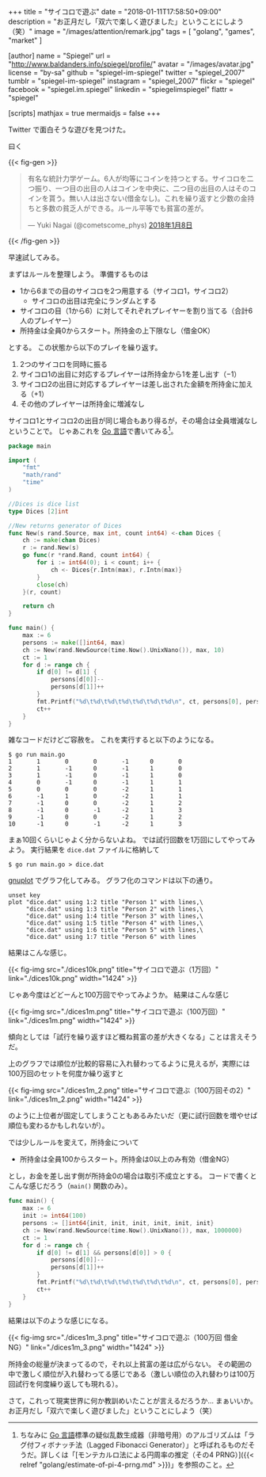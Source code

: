 +++
title = "サイコロで遊ぶ"
date =  "2018-01-11T17:58:50+09:00"
description = "お正月だし「双六で楽しく遊びました」ということにしよう（笑）"
image = "/images/attention/remark.jpg"
tags        = [ "golang", "games", "market" ]

[author]
  name      = "Spiegel"
  url       = "http://www.baldanders.info/spiegel/profile/"
  avatar    = "/images/avatar.jpg"
  license   = "by-sa"
  github    = "spiegel-im-spiegel"
  twitter   = "spiegel_2007"
  tumblr    = "spiegel-im-spiegel"
  instagram = "spiegel_2007"
  flickr    = "spiegel"
  facebook  = "spiegel.im.spiegel"
  linkedin  = "spiegelimspiegel"
  flattr    = "spiegel"

[scripts]
  mathjax = true
  mermaidjs = false
+++

Twitter で面白そうな遊びを見つけた。

曰く

{{< fig-gen >}}
<blockquote class="twitter-tweet" data-lang="ja"><p lang="ja" dir="ltr">有名な統計力学ゲーム。6人が均等にコインを持つとする。サイコロを二つ振り、一つ目の出目の人はコインを中央に、二つ目の出目の人はそのコインを貰う。無い人は出さない(借金なし)。これを繰り返すと少数の金持ちと多数の貧乏人ができる。ルール平等でも貧富の差が。</p>&mdash; Yuki Nagai (@cometscome_phys) <a href="https://twitter.com/cometscome_phys/status/950497919014076416?ref_src=twsrc%5Etfw">2018年1月8日</a></blockquote>
{{< /fig-gen >}}

早速試してみる。

まずはルールを整理しよう。
準備するものは

- 1から6までの目のサイコロを2つ用意する（サイコロ1，サイコロ2）
    - サイコロの出目は完全にランダムとする
- サイコロの目（1から6）に対してそれぞれプレイヤーを割り当てる（合計6人のプレイヤー）
- 所持金は全員0からスタート。所持金の上下限なし（借金OK）

とする。
この状態から以下のプレイを繰り返す。

1. 2つのサイコロを同時に振る
2. サイコロ1の出目に対応するプレイヤーは所持金から1を差し出す（$-1$）
3. サイコロ2の出目に対応するプレイヤーは差し出された金額を所持金に加える（$+1$）
4. その他のプレイヤーは所持金に増減なし

サイコロ1とサイコロ2の出目が同じ場合もあり得るが，その場合は全員増減なしということで。
じゃあこれを [Go 言語]で書いてみる[^rnd1]。

[^rnd1]: ちなみに [Go 言語]標準の疑似乱数生成器（非暗号用）のアルゴリズムは「ラグ付フィボナッチ法（Lagged Fibonacci Generator）」と呼ばれるものだそうだ。詳しくは「[モンテカルロ法による円周率の推定（その4 PRNG）]({{< relref "golang/estimate-of-pi-4-prng.md" >}})」を参照のこと。

```go
package main

import (
    "fmt"
    "math/rand"
    "time"
)

//Dices is dice list
type Dices [2]int

//New returns generator of Dices
func New(s rand.Source, max int, count int64) <-chan Dices {
    ch := make(chan Dices)
    r := rand.New(s)
    go func(r *rand.Rand, count int64) {
        for i := int64(0); i < count; i++ {
            ch <- Dices{r.Intn(max), r.Intn(max)}
        }
        close(ch)
    }(r, count)

    return ch
}

func main() {
    max := 6
    persons := make([]int64, max)
    ch := New(rand.NewSource(time.Now().UnixNano()), max, 10)
    ct := 1
    for d := range ch {
        if d[0] != d[1] {
            persons[d[0]]--
            persons[d[1]]++
        }
        fmt.Printf("%d\t%d\t%d\t%d\t%d\t%d\t%d\n", ct, persons[0], persons[1], persons[2], persons[3], persons[4], persons[5])
        ct++
    }
}
```

雑なコードだけどご容赦を。
これを実行すると以下のようになる。

```text
$ go run main.go
1       1       0       0       -1      0       0
2       1       -1      0       -1      1       0
3       1       -1      0       -1      1       0
4       0       -1      0       -1      1       1
5       0       0       0       -2      1       1
6       -1      1       0       -2      1       1
7       -1      0       0       -2      1       2
8       -1      0       -1      -2      1       3
9       -1      0       0       -2      1       2
10      -1      0       -1      -2      1       3
```

まぁ10回くらいじゃよく分からないよね。
では試行回数を1万回にしてやってみよう。
実行結果を `dice.dat` ファイルに格納して

```text
$ go run main.go > dice.dat
```

[gnuplot] でグラフ化してみる。
グラフ化のコマンドは以下の通り。

```text
unset key
plot "dice.dat" using 1:2 title "Person 1" with lines,\
     "dice.dat" using 1:3 title "Person 2" with lines,\
     "dice.dat" using 1:4 title "Person 3" with lines,\
     "dice.dat" using 1:5 title "Person 4" with lines,\
     "dice.dat" using 1:6 title "Person 5" with lines,\
     "dice.dat" using 1:7 title "Person 6" with lines
```

結果はこんな感じ。

{{< fig-img src="./dices10k.png" title="サイコロで遊ぶ（1万回）" link="./dices10k.png" width="1424" >}}

じゃあ今度はどどーんと100万回でやってみようか。
結果はこんな感じ

{{< fig-img src="./dices1m.png" title="サイコロで遊ぶ（100万回）" link="./dices1m.png" width="1424" >}}

傾向としては「試行を繰り返すほど概ね貧富の差が大きくなる」ことは言えそうだ。

上のグラフでは順位が比較的容易に入れ替わってるように見えるが，実際には100万回のセットを何度か繰り返すと

{{< fig-img src="./dices1m_2.png" title="サイコロで遊ぶ（100万回その2）" link="./dices1m_2.png" width="1424" >}}

のように上位者が固定してしまうこともあるみたいだ（更に試行回数を増やせば順位も変わるかもしれないが）。

では少しルールを変えて，所持金について

- 所持金は全員100からスタート。所持金は0以上のみ有効（借金NG）

とし，お金を差し出す側が所持金0の場合は取引不成立とする。
コードで書くとこんな感じだろう（`main()` 関数のみ）。

```go
func main() {
    max := 6
    init := int64(100)
    persons := []int64{init, init, init, init, init, init}
    ch := New(rand.NewSource(time.Now().UnixNano()), max, 1000000)
    ct := 1
    for d := range ch {
        if d[0] != d[1] && persons[d[0]] > 0 {
            persons[d[0]]--
            persons[d[1]]++
        }
        fmt.Printf("%d\t%d\t%d\t%d\t%d\t%d\t%d\n", ct, persons[0], persons[1], persons[2], persons[3], persons[4], persons[5])
        ct++
    }
}
```

結果は以下のような感じになる。

{{< fig-img src="./dices1m_3.png" title="サイコロで遊ぶ（100万回 借金NG）" link="./dices1m_3.png" width="1424" >}}

所持金の総量が決まってるので，それ以上貧富の差は広がらない。
その範囲の中で激しく順位が入れ替わってる感じである（激しい順位の入れ替わりは100万回試行を何度繰り返しても現れる）。

さて，これって現実世界に何か教訓めいたことが言えるだろうか... まぁいいか。
お正月だし「双六で楽しく遊びました」ということにしよう（笑）

[Go 言語]: https://golang.org/ "The Go Programming Language"
[gnuplot]: http://www.gnuplot.info/
